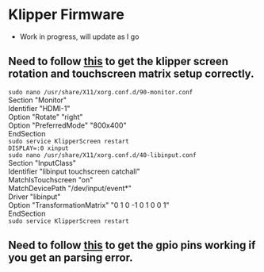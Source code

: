 # Klipper Firmware
* Work in progress, will update as I go
## Need to follow [this](https://klipperscreen.readthedocs.io/en/latest/Hardware/?h=ori#screen-rotation) to get the klipper screen rotation and touchscreen matrix setup correctly.</br>
`sudo nano /usr/share/X11/xorg.conf.d/90-monitor.conf`</br>
Section "Monitor"</br>
    Identifier "HDMI-1"</br>
    Option "Rotate" "right"</br>
    Option "PreferredMode" "800x400"</br>
EndSection</br>
`sudo service KlipperScreen restart`</br>
`DISPLAY=:0 xinput`</br>
`sudo nano /usr/share/X11/xorg.conf.d/40-libinput.conf`</br>
Section "InputClass"</br>
        Identifier "libinput touchscreen catchall"</br>
        MatchIsTouchscreen "on"</br>
        MatchDevicePath "/dev/input/event*"</br>
        Driver "libinput"</br>
        Option "TransformationMatrix" "0 1 0 -1 0 1 0 0 1"</br>
EndSection</br>
`sudo service KlipperScreen restart`</br>
## Need to follow [this](https://github.com/bigtreetech/CB1/issues/44#issuecomment-1264733456) to get the gpio pins working if you get an parsing error.
